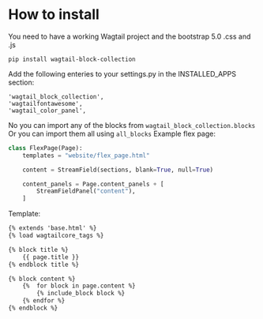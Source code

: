 # How to install

You need to have a working Wagtail project and the bootstrap 5.0 .css and .js
```
pip install wagtail-block-collection
```
Add the following enteries to your settings.py in the INSTALLED_APPS section:
```
'wagtail_block_collection',
'wagtailfontawesome',
'wagtail_color_panel',
```
No you can import any of the blocks from ``wagtail_block_collection.blocks``  
Or you can import them all using ``all_blocks``
Example flex page:
```python
class FlexPage(Page):
    templates = "website/flex_page.html"

    content = StreamField(sections, blank=True, null=True)

    content_panels = Page.content_panels + [
        StreamFieldPanel("content"),
    ]
```
Template:
```html
{% extends 'base.html' %}
{% load wagtailcore_tags %}

{% block title %}
    {{ page.title }}
{% endblock title %}

{% block content %}
    {%  for block in page.content %}
        {% include_block block %}
    {% endfor %}
{% endblock %}
```